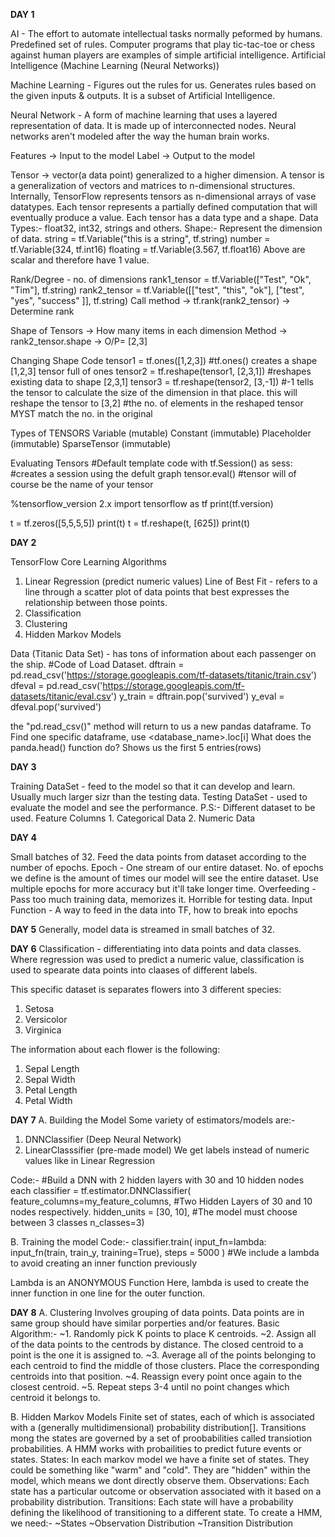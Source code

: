 __**DAY 1**__

AI - The effort to automate intellectual tasks normally peformed by humans. Predefined set of rules.
Computer programs that play tic-tac-toe or chess against human players are examples of simple artificial intelligence.
Artificial Intelligence (Machine Learning (Neural Networks))

Machine Learning - Figures out the rules for us. Generates rules based on the given inputs & outputs. It is a subset of Artificial Intelligence.

Neural Network - A form of machine learning that uses a layered representation of data. It is made up of interconnected nodes. Neural networks aren't modeled after the way the human brain works.

Features -> Input to the model
Label -> Output to the model

Tensor -> vector(a data point) generalized to a higher dimension.
A tensor is a generalization  of vectors and matrices to n-dimensional structures.
Internally, TensorFlow represents tensors as n-dimensional arrays of vase datatypes.
Each tensor represents a partially defined computation that will eventually produce a value.
Each tensor has a data type and a shape.
Data Types:- float32, int32, strings and others.
Shape:- Represent the dimension of data.
string = tf.Variable("this is a string", tf.string)
number = tf.Variable(324, tf.int16)
floating = tf.Variable(3.567, tf.float16)
Above are scalar and therefore have 1 value.

Rank/Degree - no. of dimensions
rank1_tensor = tf.Variable(["Test", "Ok", "Tim"], tf.string)
rank2_tensor = tf.Variable([["test", "this", "ok"], ["test", "yes", "success" ]], tf.string)
Call method -> tf.rank(rank2_tensor) -> Determine rank

Shape of Tensors -> How many items in each dimension
Method -> rank2_tensor.shape -> O/P= [2,3]

Changing Shape
Code
tensor1 = tf.ones([1,2,3]) #tf.ones() creates a shape [1,2,3] tensor full of ones
tensor2 = tf.reshape(tensor1, [2,3,1]) #reshapes existing data to shape [2,3,1]
tensor3 = tf.reshape(tensor2, [3,-1]) #-1 tells the tensor to calculate the size of the dimension in that place. this will reshape the tensor to [3,2]
#the no. of elements in the reshaped tensor MYST match the no. in the original 

Types of TENSORS
    Variable (mutable)
    Constant (immutable)
    Placeholder (immutable)
    SparseTensor (immutable)

Evaluating Tensors
#Default template code
with tf.Session() as sess: #creates a session using the defult graph
    tensor.eval() #tensor will of course be the name of your tensor

%tensorflow_version 2.x
import tensorflow as tf
print(tf.version)

t = tf.zeros([5,5,5,5])
print(t)
t = tf.reshape(t, [625])
print(t)


__**DAY 2**__

TensorFlow Core Learning Algorithms
1. Linear Regression (predict numeric values)
    Line of Best Fit - refers to a line through a scatter plot of data points that best expresses the relationship between those points.
2. Classification
3. Clustering
4. Hidden Markov Models

Data (Titanic Data Set) - has tons of information about each passenger on the ship.
#Code of Load Dataset.
dftrain = pd.read_csv('https://storage.googleapis.com/tf-datasets/titanic/train.csv')
dfeval = pd.read_csv('https://storage.googleapis.com/tf-datasets/titanic/eval.csv')
y_train = dftrain.pop('survived')
y_eval = dfeval.pop('survived')

the "pd.read_csv()" method will return to us a new pandas dataframe.
To Find one specific dataframe, use <database_name>.loc[i]
What does the panda.head() function do?
Shows us the first 5 entries(rows)


__**DAY 3**__

Training DataSet - feed to the model so that it can develop and learn. Usually much larger sizr than the testing data.
Testing DataSet - used to evaluate the model and see the performance. P.S:- Different dataset to be used.
Feature Columns
    1. Categorical Data
    2. Numeric Data


__**DAY 4**__

Small batches of 32.
Feed the data points from dataset according to the number of epochs.
Epoch - One stream of our entire dataset.
No. of epochs we define is the amount of times our model will see the entire dataset. Use multiple epochs  for more accuracy but it'll take longer time.
Overfeeding - Pass too much training data, memorizes it. Horrible for testing data.
Input Function -  A way to feed in the data into TF, how to break into epochs


__**DAY 5**__
Generally, model data is streamed in small batches of 32.


__**DAY 6**__
Classification - differentiating into data points and data classes.
Where regression was used to predict a numeric value, classification is used to spearate data points into claases of different labels.

This specific dataset is separates flowers into 3  different species:
1. Setosa
2. Versicolor
3. Virginica

The information about each flower is the following:
1. Sepal Length
2. Sepal Width
3. Petal Length
4. Petal Width


__**DAY 7**__
A. Building the Model
Some variety of estimators/models are:-
1. DNNClassifier (Deep Neural Network)
2. LinearClasssifier (pre-made model)
    We get labels instead of numeric values like in Linear Regression

Code:- 
#Build a DNN with 2 hidden layers with 30 and 10 hidden nodes each
classifier = tf.estimator.DNNClassifier(
    feature_columns=my_feature_columns,
    #Two Hidden Layers of 30 and 10 nodes respectively.
    hidden_units = [30, 10],
    #The model must choose between 3 classes
    n_classes=3)

B. Training the model
Code:-
classifier.train(
    input_fn=lambda: input_fn(train, train_y, training=True),
    steps = 5000
)
#We include a lambda to avoid creating an inner function previously

Lambda is an ANONYMOUS Function
Here, lambda is used to create the inner function in one line for the outer function.


__**DAY 8**__
A. Clustering
Involves grouping of data points. Data points are in same group should have similar porperties and/or features.
Basic Algorithm:- 
~1. Randomly pick K points to place K centroids.
~2. Assign all of the data points to the centrods by distance. The closed centroid to a point is the one it is assigned to.
~3. Average all of the points belonging to each centroid to find the middle of those clusters. Place the corresponding centroids into that position.
~4. Reassign every point once again to the closest centroid.
~5. Repeat steps 3-4 until no point changes which centroid it belongs to.

B. Hidden Markov Models
Finite set of states, each of which is associated with a (generally multidimensional) probability distribution[].
Transitions mong the states are governed by a set of proobabilities called transiotion probabilities.
A HMM works with probailities to predict future events or states.
States: In each markov model we have a finite set of states. They could be something like "warm" and "cold". They are "hidden" within the model, which means we dont directly observe them.
Observations: Each state has a particular outcome or observation associated with it based on a probability distribution.
Transitions: Each state will have a probability defining the likelihood of transitioning to a different state.
To create a HMM, we need:-
~States
~Observation Distribution
~Transition Distribution
